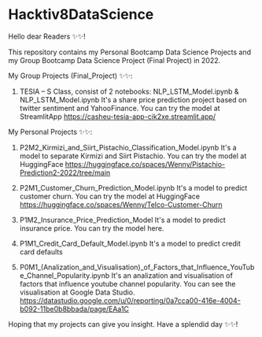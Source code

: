 # Hacktiv8DataScience

Hello dear Readers ✨✨!

This repository contains my Personal Bootcamp Data Science Projects and my Group Bootcamp Data Science Project (Final Project) in 2022.

My Group Projects (Final_Project) ✨✨:
1.  TESIA – S Class, consist of 2 notebooks: NLP_LSTM_Model.ipynb & NLP_LSTM_Model.ipynb
    It's a share price prediction project based on twitter sentiment and YahooFinance. You can try the model at StreamlitApp https://casheu-tesia-app-cik2xe.streamlit.app/

My Personal Projects ✨✨:
1.  P2M2_Kirmizi_and_Siirt_Pistachio_Classification_Model.ipynb
    It's a model to separate Kirmizi and Siirt Pistachio. You can try the model at HuggingFace https://huggingface.co/spaces/Wenny/Pistachio-Prediction2-2022/tree/main

2.  P2M1_Customer_Churn_Prediction_Model.ipynb
    It's a model to predict customer churn. You can try the model at HuggingFace https://huggingface.co/spaces/Wenny/Telco-Customer-Churn

3.  P1M2_Insurance_Price_Prediction_Model
    It's a model to predict insurance price. You can try the model here.

4.  P1M1_Credit_Card_Default_Model.ipynb
    It's a model to predict credit card defaults

5.  P0M1_(Analization_and_Visualisation)_of_Factors_that_Influence_YouTube_Channel_Popularity.ipynb
    It's an analization and visualisation of factors that influence youtube channel popularity. You can see the visualisation at Google Data Studio. https://datastudio.google.com/u/0/reporting/0a7cca00-416e-4004-b092-11be0b8bbada/page/EAa1C

Hoping that my projects can give you insight. Have a splendid day ✨✨!